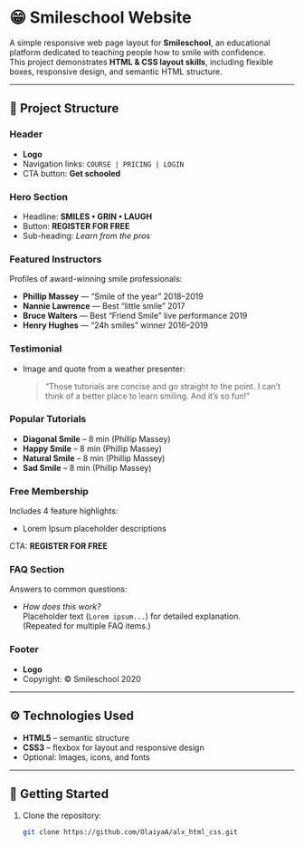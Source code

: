 # 😁 Smileschool Website

A simple responsive web page layout for **Smileschool**, an educational platform dedicated to teaching people how to smile with confidence.  
This project demonstrates **HTML & CSS layout skills**, including flexible boxes, responsive design, and semantic HTML structure.

---

## 📌 Project Structure

### Header
- **Logo**
- Navigation links: `COURSE | PRICING | LOGIN`
- CTA button: **Get schooled**

### Hero Section
- Headline: **SMILES • GRIN • LAUGH**
- Button: **REGISTER FOR FREE**
- Sub-heading: *Learn from the pros*

### Featured Instructors
Profiles of award-winning smile professionals:
- **Phillip Massey** — “Smile of the year” 2018–2019
- **Nannie Lawrence** — Best “little smile” 2017
- **Bruce Walters** — Best “Friend Smile” live performance 2019
- **Henry Hughes** — “24h smiles” winner 2016–2019

### Testimonial
- Image and quote from a weather presenter:  
  > “Those tutorials are concise and go straight to the point. I can’t think of a better place to learn smiling. And it’s so fun!”

### Popular Tutorials
- **Diagonal Smile** – 8 min (Phillip Massey)  
- **Happy Smile** – 8 min (Phillip Massey)  
- **Natural Smile** – 8 min (Phillip Massey)  
- **Sad Smile** – 8 min (Phillip Massey)

### Free Membership
Includes 4 feature highlights:
- Lorem Ipsum placeholder descriptions

CTA: **REGISTER FOR FREE**

### FAQ Section
Answers to common questions:
- *How does this work?*  
  Placeholder text (`Lorem ipsum...`) for detailed explanation.  
  (Repeated for multiple FAQ items.)

### Footer
- **Logo**
- Copyright: © Smileschool 2020

---

## ⚙️ Technologies Used
- **HTML5** – semantic structure
- **CSS3** – flexbox for layout and responsive design
- Optional: Images, icons, and fonts

---

## 🚀 Getting Started
1. Clone the repository:
   ```bash
   git clone https://github.com/OlaiyaA/alx_html_css.git
